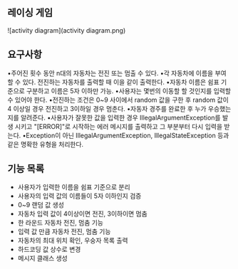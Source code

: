 

## 레이싱 게임
![activity diagram](activity diagram.png)


## 요구사항
•주어진 횟수 동안 n대의 자동차는 전진 또는 멈출 수 있다.
•각 자동차에 이름을 부여할 수 있다. 전진하는 자동차를 출력할 때 이을 같이 출력한다.
•자동차 이름은 쉼표 기준으로 구분하고 이름은 5자 이하만 가능.
•사용자는 몇번의 이동할 할 것인지를 입력할 수 있어야 한다.
•전진하는 조건은 0~9 사이에서 random 값을 구한 후 random 값이 4 이상일 경우 전진하고 3이하일 경우 멈춘다.
•자동자 경주를 완료한 후 누가 우승했는지를 알려준다.
•사용자가 잘못한 값을 입력한 경우 IllegalArgumentException를 발생 시키고 "[ERROR]"로 시작하는 에러 메시지를 출력하고 
그 부분부터 다시 입력을 받는다.
•Exception이 아닌 IllegalArgumentException, IllegalStateException 등과 같은 명확한 유형을 처리한다.

    

## 기능 목록
- 사용자가 입력한 이름을 쉼표 기준으로 분리
- 사용자의 입력 값의 이름들이 5자 이하인지 검증
- 0~9 랜덤 값 생성
- 자동차 입력 값이 4이상이면 전진, 3이하이면 멈춤
- 한 라운드 자동차 전진, 멈춤 기능
- 입력 값 만큼 자동차 전진, 멈춤 기능
- 자동차의 최대 위치 확인, 우숭자 목록 출력
- 하드코딩 값 상수로 변경
- 메시지 클래스 생성